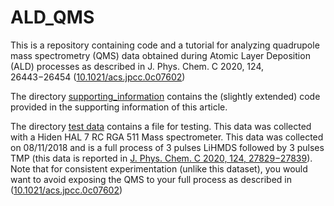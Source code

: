 # ALD_QMS
This is a repository containing code and a tutorial for analyzing quadrupole mass spectrometry (QMS) data obtained during Atomic Layer Deposition (ALD) processes as described in J. Phys. Chem. C 2020, 124, 26443−26454 ([10.1021/acs.jpcc.0c07602](https://dx.doi.org/10.1021/acs.jpcc.0c07602))

The directory [supporting_information](https://github.com/awwerbro/ALD_QMS/supporting_information) contains the (slightly extended) code provided in the supporting information of this article.

The directory [test data](https://github.com/awwerbro/ALD_QMS/test_data) contains a file for testing. This data was collected with a Hiden HAL 7 RC RGA 511 Mass spectrometer. This data was collected on 08/11/2018 and is a full process of 3 pulses LiHMDS followed by 3 pulses TMP (this data is reported in [J. Phys. Chem. C 2020, 124, 27829−27839](https://doi.org/10.1021/acs.jpcc.0c09284)). Note that for consistent experimentation (unlike this dataset), you would want to avoid exposing the QMS to your full process as described in ([10.1021/acs.jpcc.0c07602](https://dx.doi.org/10.1021/acs.jpcc.0c07602))